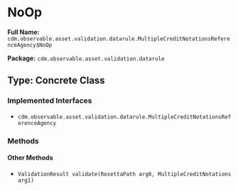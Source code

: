 # NoOp

**Full Name:** `cdm.observable.asset.validation.datarule.MultipleCreditNotationsReferenceAgency$NoOp`

**Package:** `cdm.observable.asset.validation.datarule`

## Type: Concrete Class

### Implemented Interfaces

- `cdm.observable.asset.validation.datarule.MultipleCreditNotationsReferenceAgency`

### Methods

#### Other Methods

- `ValidationResult validate(RosettaPath arg0, MultipleCreditNotations arg1)`

